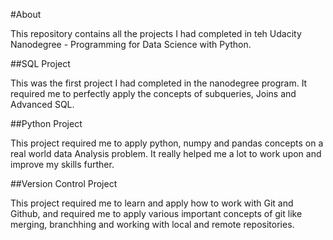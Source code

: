 #About

This repository contains all the projects I had completed in teh Udacity Nanodegree - Programming for Data Science with Python.

##SQL Project

This was the first project I had completed in the nanodegree program. It required me to perfectly apply the concepts of subqueries, Joins and Advanced SQL.

##Python Project

This project required me to apply python, numpy and pandas concepts on a real world data Analysis problem. It really helped me a lot to work upon and improve my skills further.

##Version Control Project

This project required me to learn and apply how to work with Git and Github, and required me to apply various important concepts of git like merging, branchhing and working with local and remote repositories.
